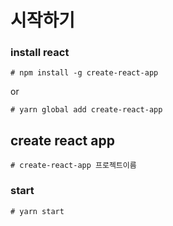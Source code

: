 # 시작하기

### install react

`# npm install -g create-react-app`

or

`# yarn global add create-react-app`

## create react app

`# create-react-app 프로젝트이름`

### start

`# yarn start`